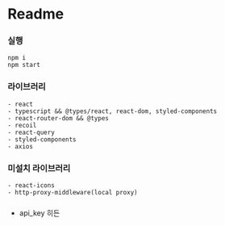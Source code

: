 # Readme

### 실행

```
npm i
npm start
```

### 라이브러리

```
- react
- typescript && @types/react, react-dom, styled-components
- react-router-dom && @types
- recoil
- react-query
- styled-components
- axios
```

### 미설치 라이브러리

```
- react-icons
- http-proxy-middleware(local proxy)
```

###
- api_key 히든

